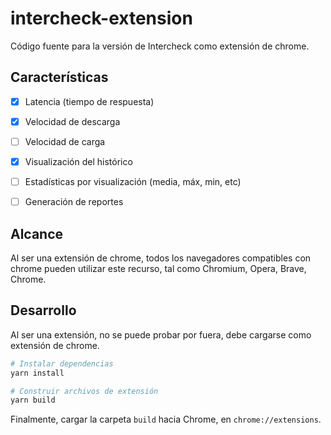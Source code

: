 # intercheck-extension

Código fuente para la versión de Intercheck como extensión de chrome.

## Características

- [x] Latencia (tiempo de respuesta)
- [x] Velocidad de descarga
- [ ] Velocidad de carga

- [x] Visualización del histórico
- [ ] Estadísticas por visualización (media, máx, min, etc)
- [ ] Generación de reportes

## Alcance

Al ser una extensión de chrome, todos los navegadores compatibles con chrome pueden utilizar este recurso, tal como Chromium, Opera, Brave, Chrome.

## Desarrollo

Al ser una extensión, no se puede probar por fuera, debe cargarse como extensión de chrome.

```bash
# Instalar dependencias
yarn install

# Construir archivos de extensión
yarn build
```

Finalmente, cargar la carpeta `build` hacia Chrome, en `chrome://extensions`.
